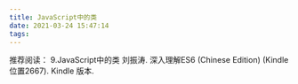 ```yaml
---
title: JavaScript中的类
date: 2021-03-24 15:47:14
tags:
---
```


推荐阅读：
9.JavaScript中的类
刘振涛. 深入理解ES6 (Chinese Edition) (Kindle位置2667). Kindle 版本. 